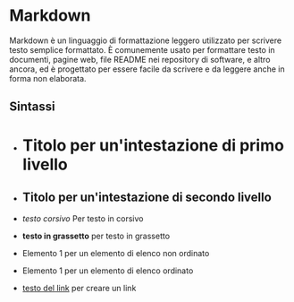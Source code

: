 # Markdown
Markdown è un linguaggio di formattazione leggero utilizzato per scrivere testo semplice formattato. È comunemente usato per formattare testo in documenti, pagine web, file README nei repository di software, e altro ancora, ed è progettato per essere facile da scrivere e da leggere anche in forma non elaborata.
## Sintassi
- # Titolo per un'intestazione di primo livello
- ## Titolo per un'intestazione di secondo livello

- *testo corsivo* Per testo in corsivo

- **testo in grassetto** per testo in grassetto
- Elemento 1 per un elemento di elenco non ordinato
- Elemento 1 per un elemento di elenco ordinato
- [testo del link](URL) per creare un link